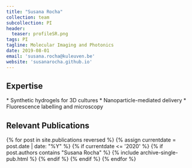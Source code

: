 ```yaml
---
title: "Susana Rocha"
collection: team
subcollection: PI
header:
  teaser: profileSR.png
tags: PI
tagline: Molecular Imaging and Photonics
date: 2019-08-01
email: 'susana.rocha@kuleuven.be'
website: 'susanarocha.github.io'
---
```



<p align= "justify">
<h2> Expertise </h2>
* Synthetic hydrogels for 3D cultures
* Nanoparticle-mediated delivery
* Fluorescence labelling and microscopy


<p align= "justify">
<h2> Relevant Publications </h2>
{% for post in site.publications reversed %}
{% assign currentdate = post.date | date: "%Y" %}
 {% if currentdate <= '2020' %}
  {% if post.authors contains "Susana Rocha" %}
    {% include archive-single-pub.html %}
  {% endif %}
 {% endif %}
{% endfor %}
